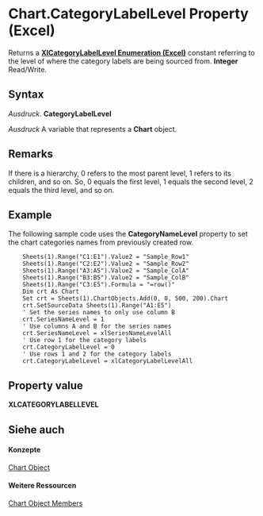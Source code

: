 
# Chart.CategoryLabelLevel Property (Excel)

Returns a  **[XlCategoryLabelLevel Enumeration (Excel)](06c766ab-57d8-a11f-f8be-4c9a582f8889.md)** constant referring to the level of where the category labels are being sourced from. **Integer** Read/Write.


## Syntax

 _Ausdruck_. **CategoryLabelLevel**

 _Ausdruck_ A variable that represents a **Chart** object.


## Remarks

If there is a hierarchy, 0 refers to the most parent level, 1 refers to its children, and so on. So, 0 equals the first level, 1 equals the second level, 2 equals the third level, and so on. 


## Example

The following sample code uses the  **CategoryNameLevel** property to set the chart categories names from previously created row.


```
    Sheets(1).Range("C1:E1").Value2 = "Sample_Row1"
    Sheets(1).Range("C2:E2").Value2 = "Sample_Row2"
    Sheets(1).Range("A3:A5").Value2 = "Sample_ColA"
    Sheets(1).Range("B3:B5").Value2 = "Sample_ColB"
    Sheets(1).Range("C3:E5").Formula = "=row()"
    Dim crt As Chart
    Set crt = Sheets(1).ChartObjects.Add(0, 0, 500, 200).Chart
    crt.SetSourceData Sheets(1).Range("A1:E5")
    ' Set the series names to only use column B
    crt.SeriesNameLevel = 1
    ' Use columns A and B for the series names
    crt.SeriesNameLevel = xlSeriesNameLevelAll
    ' Use row 1 for the category labels
    crt.CategoryLabelLevel = 0
    ' Use rows 1 and 2 for the category labels
    crt.CategoryLabelLevel = xlCategoryLabelLevelAll
```


## Property value

 **XLCATEGORYLABELLEVEL**


## Siehe auch


#### Konzepte


[Chart Object](179c32ce-49bd-6f36-ea12-89fb5443f3ea.md)
#### Weitere Ressourcen


[Chart Object Members](http://msdn.microsoft.com/library/a3f8ac44-02d6-6f3f-b5e0-23f4bd5d6baf%28Office.15%29.aspx)